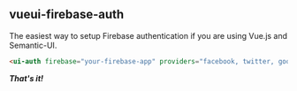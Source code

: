 ## vueui-firebase-auth
The easiest way to setup Firebase authentication if you are using Vue.js and Semantic-UI.

```html
<ui-auth firebase="your-firebase-app" providers="facebook, twitter, google plus"></ui-auth>
```
***That's it!***